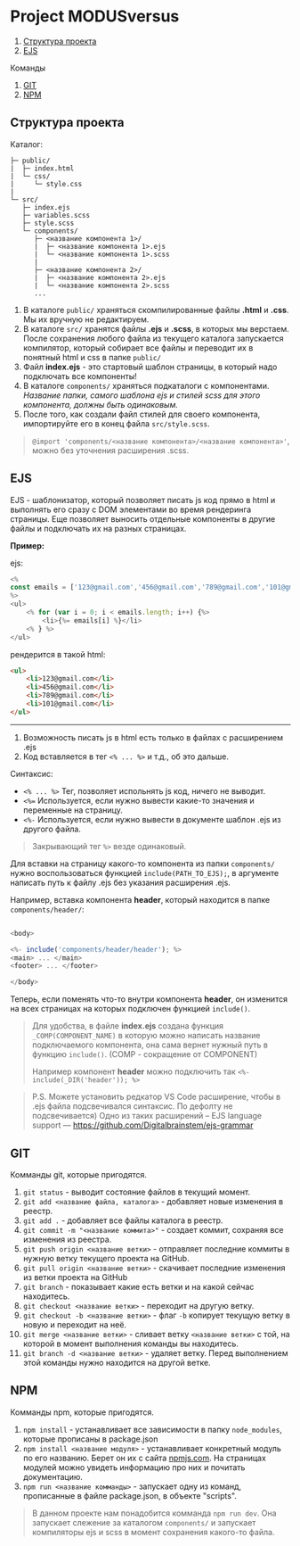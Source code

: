 # Project MODUSversus

1. [Структура проекта](#Структура-проекта)
2. [EJS](#ejs)

Команды
1. [GIT](#git)
2. [NPM](#npm)

## Структура проекта 

Каталог:
```
├─ public/
|  ├─ index.html
|  └─ css/
|     └─ style.css
|      
└─ src/
   ├─ index.ejs
   ├─ variables.scss
   ├─ style.scss
   └─ components/
      ├─ <название компонента 1>/
      |  ├─ <название компонента 1>.ejs
      |  └─ <название компонента 1>.scss
      |
      ├─ <название компонента 2>/
      |  ├─ <название компонента 2>.ejs
      |  └─ <название компонента 2>.scss
      ...
```
1. В каталоге ```public/``` храняться скомпилированные файлы **.html** и **.css**. Мы их вручную не редактируем.
2. В каталоге ```src/``` хранятся файлы **.ejs** и **.scss**, в которых мы верстаем. После сохранения любого файла из текущего каталога запускается компилятор, который собирает все файлы и переводит их в понятный html и css в папке ```public/``` 
3. Файл **index.ejs** - это стартовый шаблон страницы, в который надо подключать все компоненты!
4. В каталоге ```components/``` храняться подкаталоги с компонентами. _Название папки, самого шаблона ejs и стилей scss для этого компонента, должны быть одинаковым._
5. После того, как создали файл стилей для своего компонента, импортируйте его в конец файла ```src/style.scss```. 
> ```@import 'components/<название компонента>/<название компонента>'```, можно без уточнения расширения .scss.


## EJS
EJS - шаблонизатор, который позволяет писать js код прямо в html и выполнять его сразу с DOM элементами во время рендеринга страницы. Еще позволяет выносить отдельные компоненты в другие файлы и подключать их на разных страницах. 

**Пример:**

ejs:
```javascript
<%
const emails = ['123@gmail.com','456@gmail.com','789@gmail.com','101@gmail.com'];
%>
<ul>
    <% for (var i = 0; i < emails.length; i++) {%>
        <li>{%= emails[i] %}</li>
    <% } %>
</ul>
```
рендерится в такой html:
```html
<ul>
    <li>123@gmail.com</li>
    <li>456@gmail.com</li>
    <li>789@gmail.com</li>
    <li>101@gmail.com</li>
</ul>
```
_______________________________________

1. Возможность писать js в html есть только в файлах с расширением .ejs
2. Код вставляется в тег ```<% ... %>``` и т.д., об это дальше.

Синтаксис:
- ```<% ... %>```  Тег, позволяет испольнять js код, ничего не выводит.
- ```<%=``` Используется, если нужно вывести какие-то значения и переменные на страницу.
- ```<%-``` Используется, если нужно вывести в документе шаблон .ejs из другого файла.

> Закрывающий тег ```%>``` везде одинаковый.

Для вставки на страницу какого-то компонента из папки ```components/``` нужно воспользоваться функцией ```include(PATH_TO_EJS);```, в аргументе написать путь к файлу .ejs без указания расширения .ejs.

Например, вставка компонента **header**, который находится в папке ```components/header/```:
```javascript

<body>

<%- include('components/header/header'); %>
<main> ... </main>
<footer> ... </footer>

</body>

```
Теперь, если поменять что-то внутри компонента **header**, он изменится на всех страницах на которых подключен функцией ```include()```.

> Для удобства, в файле **index.ejs** создана функция ```_COMP(COMPONENT_NAME)``` в которую можно написать название подключаемого компонента, она сама вернет нужный путь в функцию ```include()```. (COMP - сокращение от COMPONENT)
>
> Например компонент **header** можно подключить так ```<%- include(_DIR('header')); %>```

> P.S. Можете установить редкатор VS Code расширение, чтобы в .ejs файла подсвечивался синтаксис. По дефолту не подсвечивается)
> Одно из таких расширений – EJS language support –– https://github.com/Digitalbrainstem/ejs-grammar

## GIT
Комманды git, которые пригодятся.
1. ```git status``` - выводит состояние файлов в текущий момент.
2. ```git add <название файла, каталога>``` - добавляет новые изменения в реестр.
3. ```git add .``` - добавляет все файлы каталога в реестр.
4. ```git commit -m "<название коммита>"``` - создает коммит, сохраняя все изменения из реестра.
5. ```git push origin <название ветки>``` - отправляет последние коммиты в нужную ветку текущего проекта на GitHub.
6. ```git pull origin <название ветки>``` - скачивает последние изменения из ветки проекта на GitHub
7. ```git branch``` - показывает какие есть ветки и на какой сейчас находитесь.
8. ```git checkout <название ветки>``` - переходит на другую ветку.
9. ```git checkout -b <название ветки>``` - флаг ```-b``` копирует текущую ветку в новую и переходит на неё.
10. ```git merge <название ветки>``` - сливает ветку ```<название ветки>``` с той, на которой в момент выполнения команды вы находитесь.
11. ```git branch -d <название ветки>``` - удаляет ветку. Перед выполнением этой команды нужно находится на другой ветке.


## NPM
Комманды npm, которые пригодятся.
1. ```npm install``` - устанавливает все зависимости в папку ```node_modules```, которые прописаны в package.json
2. ```npm install <название модуля>``` - устанавливает конкретный модуль по его названию. Берет он их с сайта [npmjs.com](https://www.npmjs.com). На страницах модулей можно увидеть информацию про них и почитать документацию.
3. ```npm run <название комманды>``` - запускает одну из команд, прописанные в файле package.json, в объекте "scripts".

> В данном проекте нам понадобится комманда ```npm run dev```. Она запускает слежение за каталогом ```components/``` и запускает компиляторы ejs и scss в момент сохранения какого-то файла.
